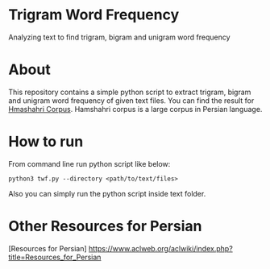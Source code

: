# Trigram Word Frequency
Analyzing text to find trigram, bigram and unigram word frequency

# About
This repository contains a simple python script to extract trigram, bigram and unigram word frequency of given text files.
You can find the result for [Hmashahri Corpus](https://en.wikipedia.org/wiki/Hamshahri_Corpus). Hamshahri corpus is a large corpus in Persian language.

# How to run

From command line run python script like below:
```
python3 twf.py --directory <path/to/text/files>
```
Also you can simply run the python script inside text folder.

# Other Resources for Persian
[Resources for Persian] https://www.aclweb.org/aclwiki/index.php?title=Resources_for_Persian
